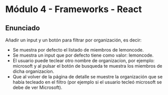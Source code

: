 # Módulo 4 - Frameworks - React

## Enunciado 

Añadir un input y un botón para filtrar por organización, es decir:

* Se muestra por defecto el listado de miembros de lemoncode.
* Se muestra un input que por defecto tiene como valor: lemoncode.
* El usuario puede teclear otro nombre de organizacíon, por ejemplo: microsoft y al pulsar el botón de busqueda te muestra los  miembros de dicha organizacíon.
* Que al volver de la página de detalle se muestre la organización que se había tecleado en el filtro (por ejemplo si el usuario tecleó microsoft se debe de ver Microsoft).